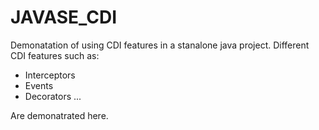 # JAVASE_CDI

Demonatation of using CDI features in a stanalone java project.
Different CDI features such as:

 * Interceptors
 * Events
 * Decorators
 ...
 
Are demonatrated here. 
